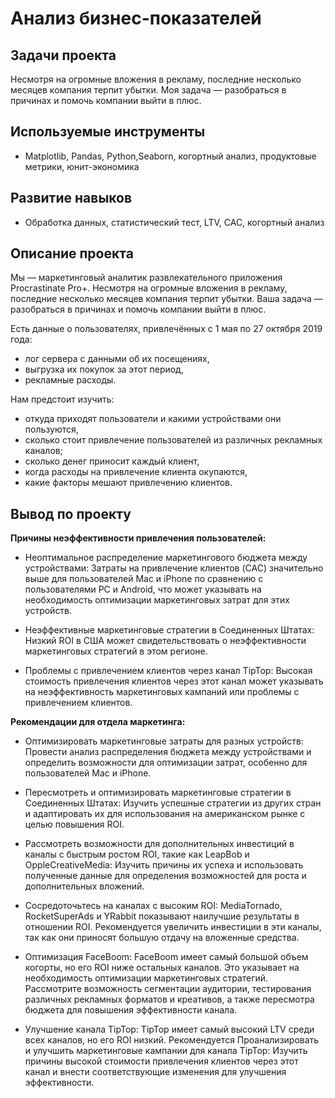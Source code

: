 # Анализ бизнес-показателей

## Задачи проекта
Несмотря на огромные вложения в рекламу, последние несколько месяцев компания терпит убытки. Моя задача — разобраться в причинах и помочь компании выйти в плюс.

## Используемые инструменты
- Matplotlib, Pandas, Python,Seaborn, когортный анализ, продуктовые метрики, юнит-экономика

## Развитие навыков
- Обработка данных, статистический тест, LTV, CAC, когортный анализ

## Описание проекта
Мы — маркетинговый аналитик развлекательного приложения Procrastinate Pro+. Несмотря на огромные вложения в рекламу, последние несколько месяцев компания терпит убытки. Ваша задача — разобраться в причинах и помочь компании выйти в плюс.

Есть данные о пользователях, привлечённых с 1 мая по 27 октября 2019 года:
- лог сервера с данными об их посещениях,
- выгрузка их покупок за этот период,
- рекламные расходы.

  
Нам предстоит изучить:
- откуда приходят пользователи и какими устройствами они пользуются,
- сколько стоит привлечение пользователей из различных рекламных каналов;
- сколько денег приносит каждый клиент,
- когда расходы на привлечение клиента окупаются,
- какие факторы мешают привлечению клиентов.


## Вывод по проекту

**Причины неэффективности привлечения пользователей:**
- Неоптимальное распределение маркетингового бюджета между устройствами: Затраты на привлечение клиентов (CAC) значительно выше для пользователей Mac и iPhone по сравнению с пользователями PC и Android, что может указывать на необходимость оптимизации маркетинговых затрат для этих устройств.


- Неэффективные маркетинговые стратегии в Соединенных Штатах: Низкий ROI в США может свидетельствовать о неэффективности маркетинговых стратегий в этом регионе.


- Проблемы с привлечением клиентов через канал TipTop: Высокая стоимость привлечения клиентов через этот канал может указывать на неэффективность маркетинговых кампаний или проблемы с привлечением клиентов.


**Рекомендации для отдела маркетинга:**

- Оптимизировать маркетинговые затраты для разных устройств: Провести анализ распределения бюджета между устройствами и определить возможности для оптимизации затрат, особенно для пользователей Mac и iPhone.


- Пересмотреть и оптимизировать маркетинговые стратегии в Соединенных Штатах: Изучить успешные стратегии из других стран и адаптировать их для использования на американском рынке с целью повышения ROI.


- Рассмотреть возможности для дополнительных инвестиций в каналы с быстрым ростом ROI, такие как LeapBob и OppleCreativeMedia: Изучить причины их успеха и использовать полученные данные для определения возможностей для роста и дополнительных вложений.


- Сосредоточьтесь на каналах с высоким ROI: MediaTornado, RocketSuperAds и YRabbit показывают наилучшие результаты в отношении ROI. Рекомендуется увеличить инвестиции в эти каналы, так как они приносят большую отдачу на вложенные средства.



- Оптимизация FaceBoom: FaceBoom имеет самый большой объем когорты, но его ROI ниже остальных каналов. Это указывает на необходимость оптимизации маркетинговых стратегий. Рассмотрите возможность сегментации аудитории, тестирования различных рекламных форматов и креативов, а также пересмотра бюджета для повышения эффективности канала.



- Улучшение канала TipTop: TipTop имеет самый высокий LTV среди всех каналов, но его ROI низкий. Рекомендуется Проанализировать и улучшить маркетинговые кампании для канала TipTop: Изучить причины высокой стоимости привлечения клиентов через этот канал и внести соответствующие изменения для улучшения эффективности.
